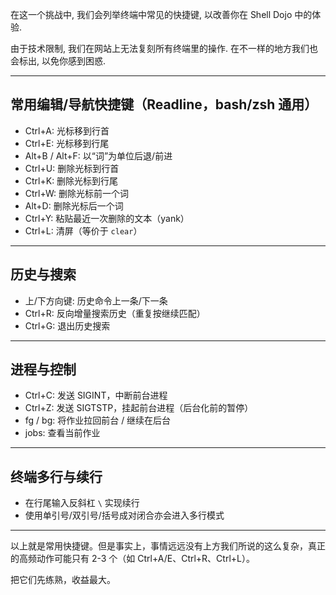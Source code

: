 在这一个挑战中, 我们会列举终端中常见的快捷键, 以改善你在 Shell Dojo 中的体验.

由于技术限制, 我们在网站上无法复刻所有终端里的操作. 在不一样的地方我们也会标出, 以免你感到困惑.

---

## 常用编辑/导航快捷键（Readline，bash/zsh 通用）

- Ctrl+A: 光标移到行首
- Ctrl+E: 光标移到行尾
- Alt+B / Alt+F: 以“词”为单位后退/前进
- Ctrl+U: 删除光标到行首
- Ctrl+K: 删除光标到行尾
- Ctrl+W: 删除光标前一个词
- Alt+D: 删除光标后一个词
- Ctrl+Y: 粘贴最近一次删除的文本（yank）
- Ctrl+L: 清屏（等价于 `clear`）

---

## 历史与搜索

- 上/下方向键: 历史命令上一条/下一条
- Ctrl+R: 反向增量搜索历史（重复按继续匹配）
- Ctrl+G: 退出历史搜索

---

## 进程与控制

- Ctrl+C: 发送 SIGINT，中断前台进程
- Ctrl+Z: 发送 SIGTSTP，挂起前台进程（后台化前的暂停）
- fg / bg: 将作业拉回前台 / 继续在后台
- jobs: 查看当前作业

---

## 终端多行与续行

- 在行尾输入反斜杠 `\` 实现续行
- 使用单引号/双引号/括号成对闭合亦会进入多行模式

---

以上就是常用快捷键。但是事实上，事情远远没有上方我们所说的这么复杂，真正的高频动作可能只有 2-3 个（如 Ctrl+A/E、Ctrl+R、Ctrl+L）。 

把它们先练熟，收益最大。